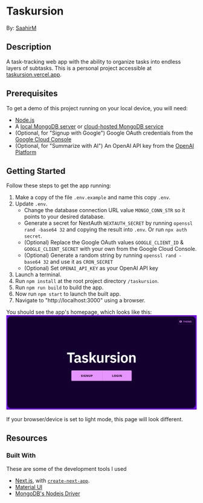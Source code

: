 # Taskursion

By: [SaahirM](https://github.com/SaahirM)

## Description
A task-tracking web app with the ability to organize tasks into endless layers of subtasks. This is a personal project accessible at [taskursion.vercel.app](https://taskursion.vercel.app/).

## Prerequisites
To get a demo of this project running on your local device, you will need:
- [Node.js](https://nodejs.org/)
- A [local MongoDB server](https://www.mongodb.com/docs/manual/installation/) or [cloud-hosted MongoDB service](https://www.mongodb.com/atlas/database)
- (Optional, for "Signup with Google") Google OAuth credentials from the [Google Cloud Console](https://console.cloud.google.com/apis/credentials)
- (Optional, for "Summarize with AI") An OpenAI API key from the [OpenAI Platform](https://platform.openai.com)

## Getting Started

Follow these steps to get the app running:

1. Make a copy of the file `.env.example` and name this copy `.env`.
1. Update `.env`.
    * Change the database connection URL value `MONGO_CONN_STR` so it points to your desired database.
    * Generate a secret for NextAuth `NEXTAUTH_SECRET` by running `openssl rand -base64 32` and copying the result into `.env`. Or run `npx auth secret`.
    * (Optional) Replace the Google OAuth values `GOOGLE_CLIENT_ID` & `GOOGLE_CLIENT_SECRET` with your own from the Google Cloud Console.
    * (Optional) Generate a random string by running `openssl rand -base64 32` and use it as `CRON_SECRET`
    * (Optional) Set `OPENAI_API_KEY` as your OpenAI API key
1. Launch a terminal.
1. Run `npm install` at the root project directory `/taskursion`.
1. Run `npm run build` to build the app.
1. Now run `npm start` to launch the built app.
1. Navigate to "http://localhost:3000" using a browser.

You should see the app's homepage, which looks like this:
![The application's homepage, which has "Taskursion" at the center of the screen in large font, and two smaller "Signup" and "Login" buttons](src/docs/homepage.png)

If your browser/device is set to light mode, this page will look different.

## Resources

### Built With

These are some of the development tools I used
- [Next.js](https://nextjs.org/), with [`create-next-app`](https://github.com/vercel/next.js/tree/canary/packages/create-next-app).
- [Material UI](https://mui.com/)
- [MongoDB's Nodejs Driver](https://www.mongodb.com/docs/drivers/node/current/)